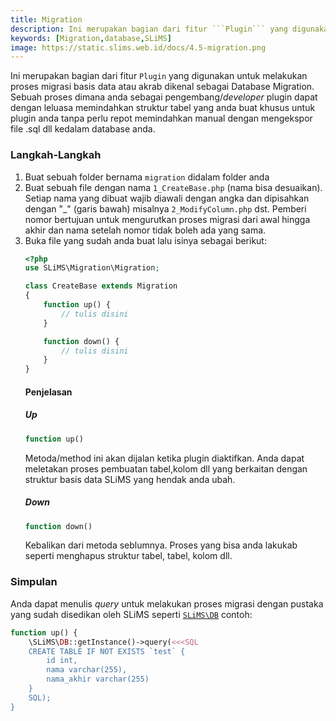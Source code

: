 ```yaml
---
title: Migration
description: Ini merupakan bagian dari fitur ```Plugin``` yang digunakan untuk melakukan proses migrasi basis data atau akrab dikenal sebagai Database Migr...
keywords: [Migration,database,SLiMS]
image: https://static.slims.web.id/docs/4.5-migration.png
---
```

Ini merupakan bagian dari fitur ```Plugin``` yang digunakan untuk melakukan proses migrasi basis data atau akrab dikenal sebagai Database Migration. Sebuah proses dimana anda sebagai pengembang/*developer* plugin dapat dengan leluasa memindahkan struktur tabel yang anda buat khusus untuk plugin anda tanpa perlu repot memindahkan manual dengan mengekspor file .sql dll kedalam database anda.
### Langkah-Langkah
1. Buat sebuah folder bernama ```migration``` didalam folder anda
2. Buat sebuah file dengan nama ```1_CreateBase.php``` (nama bisa desuaikan). Setiap nama yang dibuat wajib diawali dengan  angka dan dipisahkan dengan "_" (garis bawah) misalnya ```2_ModifyColumn.php``` dst. Pemberi nomor bertujuan untuk mengurutkan proses migrasi dari awal hingga akhir dan nama setelah nomor tidak boleh ada yang sama.
3. Buka file yang sudah anda buat lalu isinya sebagai berikut:
    ```php
    <?php
    use SLiMS\Migration\Migration;

    class CreateBase extends Migration
    {
        function up() {
            // tulis disini
        }

        function down() {
            // tulis disini
        }
    }
    ```
    #### Penjelasan
    ##### Up
    ```php
    function up()
    ```
    Metoda/method ini akan dijalan ketika plugin diaktifkan. Anda dapat meletakan proses pembuatan tabel,kolom dll yang berkaitan dengan struktur basis data SLiMS yang hendak anda ubah.
    ##### Down
    ```php
    function down()
    ```
    Kebalikan dari metoda seblumnya. Proses yang bisa anda lakukab seperti menghapus struktur tabel, tabel, kolom dll.
### Simpulan
Anda dapat menulis *query* untuk melakukan proses migrasi dengan pustaka yang sudah disedikan oleh SLiMS seperti [```SLiMS\DB```](/development-guide/Database/Penggunaan) contoh:
```php
function up() {
    \SLiMS\DB::getInstance()->query(<<<SQL
    CREATE TABLE IF NOT EXISTS `test` {
        id int,
        nama varchar(255),
        nama_akhir varchar(255)
    }
    SQL);
}
```
